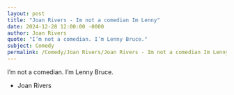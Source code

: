 ```yaml
---
layout: post
title: "Joan Rivers - Im not a comedian Im Lenny"
date: 2024-12-28 12:00:00 -0000
author: Joan Rivers
quote: "I’m not a comedian. I’m Lenny Bruce."
subject: Comedy
permalink: /Comedy/Joan Rivers/Joan Rivers - Im not a comedian Im Lenny
---
```


I’m not a comedian. I’m Lenny Bruce.

- Joan Rivers
